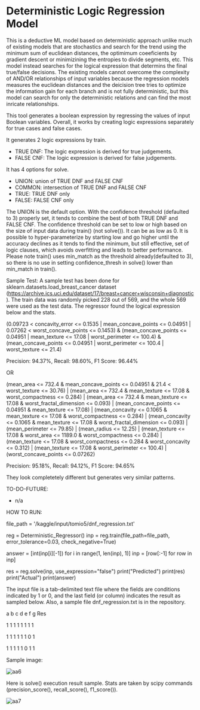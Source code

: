 # Deterministic Logic Regression Model

This is a deductive ML model based on deterministic approach unlike much of existing models that are stochastics and search for the trend using the minimum sum of euclidean distances, the optimimum coeeficients by gradient descent or minimizining the entropies to divide segments, etc.  This model instead searches for the logical expression that determins the final true/false decisions.  The existing models cannot overcome the complexity of AND/OR relationships of input variables because the regression models measures the euclidean distances and the deicision tree tries to optimize the information gain for each branch and is not fully deterministic, but this model can search for only the deterministic relations and can find the most inricate relationships.

This tool generates a boolean expression by regressing the values of input Boolean variables.  Overall, it works by creating logic expressions separately for true cases and false cases.

It generates 2 logic expressions by train.
- TRUE DNF: The logic expression is derived for true judgements.  
- FALSE CNF: The logic expression is derived for false judgements.  

It has 4 options for solve.
- UNION: union of TRUE DNF and FALSE CNF
- COMMON: intersection of TRUE DNF and FALSE CNF
- TRUE: TRUE DNF only
- FALSE: FALSE CNF only

The UNION is the default option.  With the confidence threshold (defaulted to 3) properly set, it tends to combine the best of both TRUE DNF and FALSE CNF.  The confidence threshold can be set to low or high based on the size of input data during train() (not solve()).  It can be as low as 0.  It is possible to hyper-parameterize by starting low and go higher until the accuracy declines as it tends to find the minimum, but still effective, set of logic clauses, which avoids overfitting and leads to better performance.  Please note train() uses min_match as the threshold already(defaulted to 3), so there is no use in setting confidence_thresh in solve() lower than min_match in train().

Sample Test:
A sample test has been done for sklearn.datasets.load_breast_cancer dataset (https://archive.ics.uci.edu/dataset/17/breast+cancer+wisconsin+diagnostic).  The train data was randomly picked 228 out of 569, and the whole 569 were used as the test data.  The regressor found the logical expression below and the stats.

(0.09723 < concavity_error <= 0.1535 | mean_concave_points <= 0.04951 | 0.07262 < worst_concave_points <= 0.1453) & (mean_concave_points <= 0.04951 | mean_texture <= 17.08 | worst_perimeter <= 100.4) & (mean_concave_points <= 0.04951 | worst_perimeter <= 100.4 | worst_texture <= 21.4)

Precision: 94.37%, 
Recall: 98.60%, 
F1 Score: 96.44%

OR

(mean_area <= 732.4 & mean_concave_points <= 0.04951 & 21.4 < worst_texture <= 30.76) | (mean_area <= 732.4 & mean_texture <= 17.08 & worst_compactness <= 0.284) | (mean_area <= 732.4 & mean_texture <= 17.08 & worst_fractal_dimension <= 0.093) | (mean_concave_points <= 0.04951 & mean_texture <= 17.08) | (mean_concavity <= 0.1065 & mean_texture <= 17.08 & worst_compactness <= 0.284) | (mean_concavity <= 0.1065 & mean_texture <= 17.08 & worst_fractal_dimension <= 0.093) | (mean_perimeter <= 79.85) | (mean_radius <= 12.25) | (mean_texture <= 17.08 & worst_area <= 1189.0 & worst_compactness <= 0.284) | (mean_texture <= 17.08 & worst_compactness <= 0.284 & worst_concavity <= 0.312) | (mean_texture <= 17.08 & worst_perimeter <= 100.4) | (worst_concave_points <= 0.07262)

Precision: 95.18%, 
Recall: 94.12%,
F1 Score: 94.65%

They look completetely different but generates very similar patterns.

TO-DO-FUTURE:
- n/a

HOW TO RUN:

file_path = '/kaggle/input/tomio5/dnf_regression.txt'

reg = Deterministic_Regressor()
inp = reg.train(file_path=file_path, error_tolerance=0.03, check_negative=True)

answer = [int(inp[i][-1]) for i in range(1, len(inp), 1)]
inp = [row[:-1] for row in inp]

res = reg.solve(inp, use_expression="false")
print("Predicted")
print(res)
print("Actual")
print(answer)

The input file is a tab-delimited text file where the fields are conditions indicated by 1 or 0, and the last field (or column) indicates the result as sampled below.  Also, a sample file dnf_regression.txt is in the repository.

a	b	c	d	e	f	g	Res

1	1	1	1	1	1	1	1

1	1	1	1	1	1	0	1

1	1	1	1	1	0	1	1

Sample image:

![aa6](https://github.com/tomkob9999/dnf_regression_resolver/assets/96751911/3bc22090-5ed2-46b0-b5bb-a1998b539286)

Here is solve() execution result sample.  Stats are taken by scipy commands (precision_score(), recall_score(), f1_score()).

![aa7](https://github.com/tomkob9999/dnf_regression_solver/assets/96751911/4b45de5d-9288-41b5-b1d6-233e5211af34)

